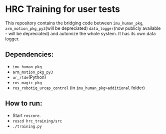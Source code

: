 # HRC Training for user tests

This repository contains the bridging code between `imu_human_pkg`, `arm_motion_pkg_py3`(will be depreciated) `data_logger`(now publicly available - will be depreciated) and automize the whole system. It has its own data logger.

## Dependencies:
- `imu_human_pkg`
- `arm_motion_pkg_py3`
- `ur_rtde`(Python)
- `ros_magic_pkg`
- `ros_robotiq_urcap_control` (in `imu_human_pkg>additional` folder)

## How to run:
- Start `roscore`.
- `roscd hrc_training/src`
- `./training.py`
